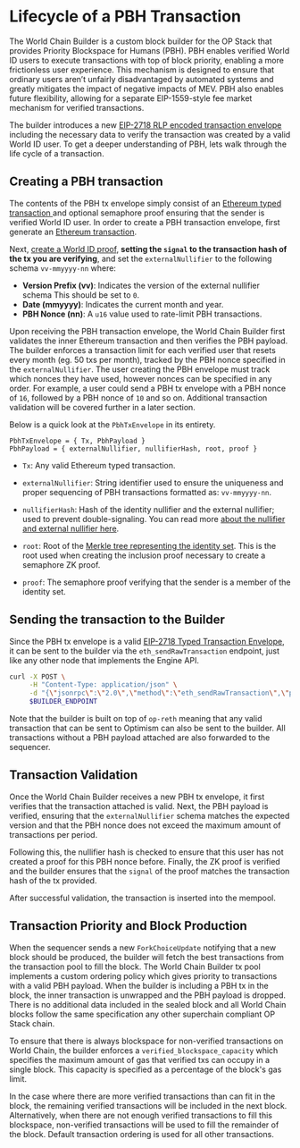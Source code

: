 # Lifecycle of a PBH Transaction

The World Chain Builder is a custom block builder for the OP Stack that provides Priority Blockspace for Humans (PBH). PBH enables verified World ID users to execute transactions with top of block priority, enabling a more frictionless user experience. This mechanism is designed to ensure that ordinary users aren’t unfairly disadvantaged by automated systems and greatly mitigates the impact of negative impacts of MEV. PBH also enables future flexibility, allowing for a separate EIP-1559-style fee market mechanism for verified transactions.

The builder introduces a new [EIP-2718 RLP encoded transaction envelope](https://eips.ethereum.org/EIPS/eip-2718) including the necessary data to verify the transaction was created by a valid World ID user. To get a deeper understanding of PBH, lets walk through the life cycle of a transaction. 


## Creating a PBH transaction

The contents of the PBH tx envelope simply consist of an [Ethereum typed transaction ](https://eips.ethereum.org/EIPS/eip-2718) and optional semaphore proof ensuring that the sender is verified World ID user. In order to create a PBH transaction envelope, first generate an [Ethereum transaction](https://ethereum.org/en/developers/docs/transactions/).

Next, [create a World ID proof](), **setting the `signal` to the transaction hash of the tx you are verifying**, and set the `externalNullifier` to the following schema `vv-mmyyyy-nn` where:

- **Version Prefix (vv)**: Indicates the version of the external nullifier schema This should be set to `0`.
- **Date (mmyyyy)**: Indicates the current month and year.
- **PBH Nonce (nn)**: A `u16` value used to rate-limit PBH transactions. 

Upon receiving the PBH transaction envelope, the World Chain Builder first validates the inner Ethereum transaction and then verifies the PBH payload. The builder enforces a transaction limit for each verified user that resets every month (eg. 50 txs per month), tracked by the PBH nonce specified in the `externalNullifier`. The user creating the PBH envelope must track which nonces they have used, however nonces can be specified in any order. For example, a user could send a PBH tx envelope with a PBH nonce of `16`, followed by a PBH nonce of `10` and so on. Additional transaction validation will be covered further in a later section. 

Below is a quick look at the `PbhTxEnvelope` in its entirety.

```
PbhTxEnvelope = { Tx, PbhPayload }
PbhPayload = { externalNullifier, nullifierHash, root, proof }
```
- `Tx`: Any valid Ethereum typed transaction.
- `externalNullifier`: String identifier used to ensure the uniqueness and proper sequencing of PBH transactions formatted as: `vv-mmyyyy-nn`.

- `nullifierHash`: Hash of the identity nullifier and the external nullifier; used to prevent double-signaling. You can read more [about the nullifier and external nullifier here](https://docs.world.org/world-id/further-reading/protocol-internals#external-nullifier).

- `root`: Root of the [Merkle tree representing the identity set](https://docs.world.org/world-id/further-reading/protocol-internals#signup-sequencer). This is the root used when creating the inclusion proof necessary to create a semaphore ZK proof.

- `proof`: The semaphore proof verifying that the sender is a member of the identity set.


## Sending the transaction to the Builder

Since the PBH tx envelope is a valid [EIP-2718 Typed Transaction Envelope](https://eips.ethereum.org/EIPS/eip-2718), it can be sent to the builder via the `eth_sendRawTransaction` endpoint, just like any other node that implements the Engine API. 

```bash
curl -X POST \
     -H "Content-Type: application/json" \
     -d "{\"jsonrpc\":\"2.0\",\"method\":\"eth_sendRawTransaction\",\"params\":[\"$PBH_TX_BYTES\"],\"id\":480}" \
     $BUILDER_ENDPOINT
```

Note that the builder is built on top of `op-reth` meaning that any valid transaction that can be sent to Optimism can also be sent to the builder. All transactions without a PBH payload attached are also forwarded to the sequencer.

## Transaction Validation

Once the World Chain Builder receives a new PBH tx envelope, it first verifies that the transaction attached is valid. Next, the PBH payload is verified, ensuring that the `externalNullifier` schema matches the expected version and that the PBH nonce does not exceed the maximum amount of transactions per period. 

Following this, the nullifier hash is checked to ensure that this user has not created a proof for this PBH nonce before. Finally, the ZK proof is verified and the builder ensures that the `signal` of the proof matches the transaction hash of the tx provided.

After successful validation, the transaction is inserted into the mempool.

## Transaction Priority and Block Production

When the sequencer sends a new `ForkChoiceUpdate` notifying that a new block should be produced, the builder will fetch the best transactions from the transaction pool to fill the block. The World Chain Builder tx pool implements a custom ordering policy which gives priority to transactions with a valid PBH payload. When the builder is including a PBH tx in the block, the inner transaction is unwrapped and the PBH payload is dropped. There is no additional data included in the sealed block and all World Chain blocks follow the same specification any other superchain compliant OP Stack chain. 

To ensure that there is always blockspace for non-verified transactions on World Chain, the builder enforces a `verified_blockspace_capacity` which specifies the maximum amount of gas that verified txs can occupy in a single block. This capacity is specified as a percentage of the block's gas limit. 

In the case where there are more verified transactions than can fit in the block, the remaining verified transactions will be included in the next block. Alternatively, when there are not enough verified transactions to fill this blockspace, non-verified transactions will be used to fill the remainder of the block. Default transaction ordering is used for all other transactions.
